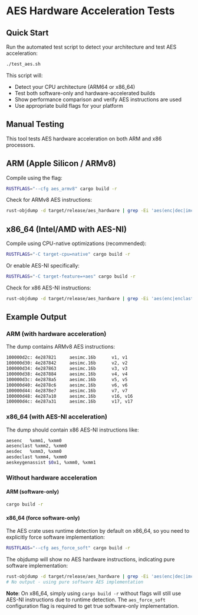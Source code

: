 # AES Hardware Acceleration Tests

## Quick Start

Run the automated test script to detect your architecture and test AES acceleration:

```bash
./test_aes.sh
```

This script will:
- Detect your CPU architecture (ARM64 or x86_64)
- Test both software-only and hardware-accelerated builds
- Show performance comparison and verify AES instructions are used
- Use appropriate build flags for your platform

## Manual Testing

This tool tests AES hardware acceleration on both ARM and x86 processors.

## ARM (Apple Silicon / ARMv8)

Compile using the flag:

```bash
RUSTFLAGS="--cfg aes_armv8" cargo build -r
```

Check for ARMv8 AES instructions:

```bash
rust-objdump -d target/release/aes_hardware | grep -Ei 'aes(enc|dec|imc|keygenassist)|vaes'
```

## x86_64 (Intel/AMD with AES-NI)

Compile using CPU-native optimizations (recommended):

```bash
RUSTFLAGS="-C target-cpu=native" cargo build -r
```

Or enable AES-NI specifically:

```bash
RUSTFLAGS="-C target-feature=+aes" cargo build -r
```

Check for x86 AES-NI instructions:

```bash
rust-objdump -d target/release/aes_hardware | grep -Ei 'aes(enc|enclast|dec|declast|keygenassist)|vaes'
```

## Example Output

### ARM (with hardware acceleration)

The dump contains ARMv8 AES instructions:

```bash
100000d2c: 4e287821     aesimc.16b      v1, v1
100000d30: 4e287842     aesimc.16b      v2, v2
100000d34: 4e287863     aesimc.16b      v3, v3
100000d38: 4e287884     aesimc.16b      v4, v4
100000d3c: 4e2878a5     aesimc.16b      v5, v5
100000d40: 4e2878c6     aesimc.16b      v6, v6
100000d44: 4e2878e7     aesimc.16b      v7, v7
100000d48: 4e287a10     aesimc.16b      v16, v16
100000d4c: 4e287a31     aesimc.16b      v17, v17
```

### x86_64 (with AES-NI acceleration)

The dump should contain x86 AES-NI instructions like:

```bash
aesenc   %xmm1, %xmm0
aesenclast %xmm2, %xmm0
aesdec   %xmm3, %xmm0
aesdeclast %xmm4, %xmm0
aeskeygenassist $0x1, %xmm0, %xmm1
```

### Without hardware acceleration

#### ARM (software-only)
```bash
cargo build -r
```

#### x86_64 (force software-only)
The AES crate uses runtime detection by default on x86_64, so you need to explicitly force software implementation:

```bash
RUSTFLAGS="--cfg aes_force_soft" cargo build -r
```

The objdump will show no AES hardware instructions, indicating pure software implementation:

```bash
rust-objdump -d target/release/aes_hardware | grep -Ei 'aes(enc|dec|imc|keygenassist)|vaes'
# No output - using pure software AES implementation
```

**Note**: On x86_64, simply using `cargo build -r` without flags will still use AES-NI instructions due to runtime detection. The `aes_force_soft` configuration flag is required to get true software-only implementation.
